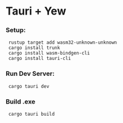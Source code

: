 # Tauri + Yew


### Setup:
```
 rustup target add wasm32-unknown-unknown
 cargo install trunk
 cargo install wasm-bindgen-cli
 cargo install tauri-cli
```
### Run Dev Server: 
```
 cargo tauri dev
```

### Build .exe
```
 cargo tauri build
```
